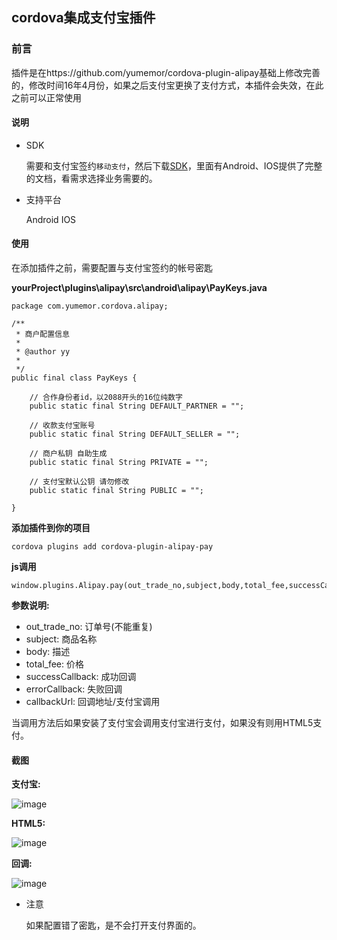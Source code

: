 
## cordova集成支付宝插件

### 前言

插件是在https://github.com/yumemor/cordova-plugin-alipay基础上修改完善的，修改时间16年4月份，如果之后支付宝更换了支付方式，本插件会失效，在此之前可以正常使用

#### 说明
* SDK

	需要和支付宝签约`移动支付`，然后下载[SDK](http://download.alipay.com/public/api/base/WS_MOBILE_PAY_SDK_BASE.zip)，里面有Android、IOS提供了完整的文档，看需求选择业务需要的。

* 支持平台

	Android
	IOS

#### 使用

在添加插件之前，需要配置与支付宝签约的帐号密匙

**yourProject\plugins\alipay\src\android\alipay\PayKeys.java**
	
	package com.yumemor.cordova.alipay;

	/**
	 * 商户配置信息
	 * 
	 * @author yy
	 * 
	 */
	public final class PayKeys {

		// 合作身份者id，以2088开头的16位纯数字
		public static final String DEFAULT_PARTNER = "";
	
		// 收款支付宝账号
		public static final String DEFAULT_SELLER = "";
	
		// 商户私钥 自助生成
		public static final String PRIVATE = "";
	
		// 支付宝默认公钥 请勿修改
		public static final String PUBLIC = "";

	}
	
**添加插件到你的项目**
	
	cordova plugins add cordova-plugin-alipay-pay

**js调用**

	window.plugins.Alipay.pay(out_trade_no,subject,body,total_fee,successCallback,errorCallback,callbackUrl);

**参数说明:**

* out_trade_no: 订单号(不能重复)
* subject: 商品名称
* body:	描述
* total_fee: 价格
* successCallback: 成功回调
* errorCallback: 失败回调
* callbackUrl: 回调地址/支付宝调用
	
当调用方法后如果安装了支付宝会调用支付宝进行支付，如果没有则用HTML5支付。

#### 截图

**支付宝:**
	
![image](http://7xnxsw.com1.z0.glb.clouddn.com/cordova-alipay-plugin/Screenshot_2015-11-02-14-08-50.png)

**HTML5:**
	
![image](http://7xnxsw.com1.z0.glb.clouddn.com/cordova-alipay-plugin/Screenshot_2015-11-02-14-09-23.png)

**回调:**
	
![image](http://7xnxsw.com1.z0.glb.clouddn.com/cordova-alipay-plugin/Screenshot_2015-11-02-14-09-03.png)

* 注意

	如果配置错了密匙，是不会打开支付界面的。
